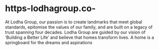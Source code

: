 # https-lodhagroup.co-
At Lodha Group, our passion is to create landmarks that meet global standards, epitomise the values of our family, and are built on a legacy of trust spanning four decades. Lodha Group are guided by our vision of ‘Building a Better Life’ and believe that homes transform lives. A home is a springboard for the dreams and aspirations
